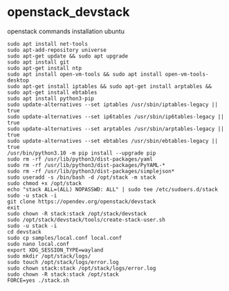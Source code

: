 # openstack_devstack
openstack commands installation ubuntu

    sudo apt install net-tools
    sudo apt-add-repository universe
    sudo apt-get update && sudo apt upgrade
    sudo apt install git
    sudo apt-get install ntp
    sudo apt install open-vm-tools && sudo apt install open-vm-tools-desktop
    sudo apt-get install iptables && sudo apt-get install arptables && sudo apt-get install ebtables
    sudo apt install python3-pip
    sudo update-alternatives --set iptables /usr/sbin/iptables-legacy || true
    sudo update-alternatives --set ip6tables /usr/sbin/ip6tables-legacy || true
    sudo update-alternatives --set arptables /usr/sbin/arptables-legacy || true
    sudo update-alternatives --set ebtables /usr/sbin/ebtables-legacy || true
    /usr/bin/python3.10 -m pip install --upgrade pip
    sudo rm -rf /usr/lib/python3/dist-packages/yaml
    sudo rm -rf /usr/lib/python3/dist-packages/PyYAML-*
    sudo rm -rf /usr/lib/python3/dist-packages/simplejson*
    sudo useradd -s /bin/bash -d /opt/stack -m stack
    sudo chmod +x /opt/stack
    echo "stack ALL=(ALL) NOPASSWD: ALL" | sudo tee /etc/sudoers.d/stack
    sudo -u stack -i
    git clone https://opendev.org/openstack/devstack
    exit
    sudo chown -R stack:stack /opt/stack/devstack
    sudo /opt/stack/devstack/tools/create-stack-user.sh
    sudo -u stack -i
    cd devstack
    sudo cp samples/local.conf local.conf
    sudo nano local.conf
    export XDG_SESSION_TYPE=wayland
    sudo mkdir /opt/stack/logs/
    sudo touch /opt/stack/logs/error.log
    sudo chown stack:stack /opt/stack/logs/error.log
    sudo chown -R stack:stack /opt/stack
    FORCE=yes ./stack.sh
